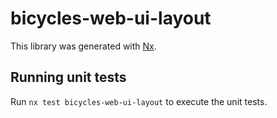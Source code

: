 # bicycles-web-ui-layout

This library was generated with [Nx](https://nx.dev).

## Running unit tests

Run `nx test bicycles-web-ui-layout` to execute the unit tests.

